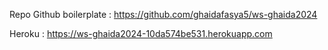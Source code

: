 Repo Github boilerplate :
https://github.com/ghaidafasya5/ws-ghaida2024

Heroku :
https://ws-ghaida2024-10da574be531.herokuapp.com
